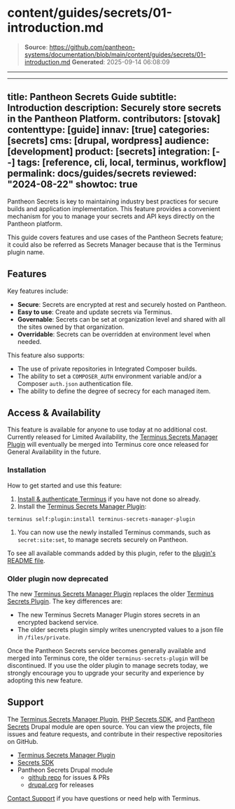 # content/guides/secrets/01-introduction.md

> **Source**: https://github.com/pantheon-systems/documentation/blob/main/content/guides/secrets/01-introduction.md
> **Generated**: 2025-09-14 06:08:09

---

---
title: Pantheon Secrets Guide
subtitle: Introduction
description: Securely store secrets in the Pantheon Platform.
contributors: [stovak]
contenttype: [guide]
innav: [true]
categories: [secrets]
cms: [drupal, wordpress]
audience: [development]
product: [secrets]
integration: [--]
tags: [reference, cli, local, terminus, workflow]
permalink: docs/guides/secrets
reviewed: "2024-08-22"
showtoc: true
---
Pantheon Secrets is key to maintaining industry best practices for secure builds and application implementation. This feature provides a convenient mechanism for you to manage your secrets and API keys directly on the Pantheon platform.

This guide covers features and use cases of the Pantheon Secrets feature; it could also be referred as Secrets Manager because that is the Terminus plugin name.

## Features
Key features include:
* **Secure**: Secrets are encrypted at rest and securely hosted on Pantheon.
* **Easy to use**: Create and update secrets via Terminus.
* **Governable**: Secrets can be set at organization level and shared with all the sites owned by that organization.
* **Overridable**: Secrets can be overridden at environment level when needed.

This feature also supports:
* The use of private repositories in Integrated Composer builds.
* The ability to set a `COMPOSER_AUTH` environment variable and/or a Composer `auth.json` authentication file.
* The ability to define the degree of secrecy for each managed item.

## Access & Availability
This feature is available for anyone to use today at no additional cost. Currently released for Limited Availability, the [Terminus Secrets Manager Plugin](https://github.com/pantheon-systems/terminus-secrets-manager-plugin) will eventually be merged into Terminus core once released for General Availability in the future.

### Installation
How to get started and use this feature:
1. [Install & authenticate Terminus](/terminus/install) if you have not done so already.
1. Install the [Terminus Secrets Manager Plugin](https://github.com/pantheon-systems/terminus-secrets-manager-plugin):

  ```bash{promptUser: user}
  terminus self:plugin:install terminus-secrets-manager-plugin
  ```

1. You can now use the newly installed Terminus commands, such as `secret:site:set`, to manage secrets securely on Pantheon.

To see all available commands added by this plugin, refer to the [plugin's README file](https://github.com/pantheon-systems/terminus-secrets-manager-plugin?tab=readme-ov-file#site-secrets-commands).

### Older plugin now deprecated
The new [Terminus Secrets Manager Plugin](https://github.com/pantheon-systems/terminus-secrets-manager-plugin) replaces the older [Terminus Secrets Plugin](https://github.com/pantheon-systems/terminus-secrets-plugin).  The key differences are:

- The new Terminus Secrets Manager Plugin stores secrets in an encrypted backend service.
- The older secrets plugin simply writes unencrypted values to a json file in `/files/private`.

Once the Pantheon Secrets service becomes generally available and merged into Terminus core, the older `terminus-secrets-plugin` will be discontinued. If you use the older plugin to manage secrets today, we strongly encourage you to upgrade your security and experience by adopting this new feature.

## Support
The [Terminus Secrets Manager Plugin](https://github.com/pantheon-systems/terminus-secrets-manager-plugin), [PHP Secrets SDK](https://github.com/pantheon-systems/customer-secrets-php-sdk), and [Pantheon Secrets](https://github.com/pantheon-systems/pantheon_secrets) Drupal module are open source. You can view the projects, file issues and feature requests, and contribute in their respective repositories on GitHub.

* [Terminus Secrets Manager Plugin](https://github.com/pantheon-systems/terminus-secrets-manager-plugin)
* [Secrets SDK](https://github.com/pantheon-systems/customer-secrets-php-sdk)
* Pantheon Secrets Drupal module
  * [github repo](https://github.com/pantheon-systems/pantheon_secrets) for issues & PRs
  * [drupal.org](https://www.drupal.org/project/pantheon_secrets) for releases

[Contact Support](https://dashboard.pantheon.io/#support/support/all) if you have questions or need help with Terminus.
